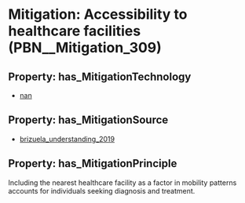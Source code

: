 # Mitigation: __Accessibility to healthcare facilities__ (PBN__Mitigation_309)

## Property: has_MitigationTechnology

* [nan](../Technology/PBN__Technology_22)

## Property: has_MitigationSource

* [brizuela_understanding_2019](../Article/PBN__Article_69)

## Property: has_MitigationPrinciple

Including the nearest healthcare facility as a factor in mobility patterns accounts for individuals seeking diagnosis and treatment.


